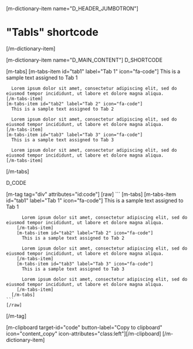 [m-dictionary-item name="D_HEADER_JUMBOTRON"]
  # "Tabls" shortcode
[/m-dictionary-item]

[m-dictionary-item name="D_MAIN_CONTENT"]
  D_SHORTCODE

  [m-tabs]
    [m-tabs-item id="tab1" label="Tab 1" icon="fa-code"]
      This is a sample text assigned to Tab 1

      Lorem ipsum dolor sit amet, consectetur adipiscing elit, sed do eiusmod tempor incididunt, ut labore et dolore magna aliqua.
    [/m-tabs-item]
    [m-tabs-item id="tab2" label="Tab 2" icon="fa-code"]
      This is a sample text assigned to Tab 2

      Lorem ipsum dolor sit amet, consectetur adipiscing elit, sed do eiusmod tempor incididunt, ut labore et dolore magna aliqua.
    [/m-tabs-item]
    [m-tabs-item id="tab3" label="Tab 3" icon="fa-code"]
      This is a sample text assigned to Tab 3

      Lorem ipsum dolor sit amet, consectetur adipiscing elit, sed do eiusmod tempor incididunt, ut labore et dolore magna aliqua.
    [/m-tabs-item]
  [/m-tabs]

  D_CODE

  [m-tag tag="div" attributes="id:code"]
    [raw]
    ```
      [m-tabs]
        [m-tabs-item id="tab1" label="Tab 1" icon="fa-code"]
          This is a sample text assigned to Tab 1

          Lorem ipsum dolor sit amet, consectetur adipiscing elit, sed do eiusmod tempor incididunt, ut labore et dolore magna aliqua.
        [/m-tabs-item]
        [m-tabs-item id="tab2" label="Tab 2" icon="fa-code"]
          This is a sample text assigned to Tab 2

          Lorem ipsum dolor sit amet, consectetur adipiscing elit, sed do eiusmod tempor incididunt, ut labore et dolore magna aliqua.
        [/m-tabs-item]
        [m-tabs-item id="tab3" label="Tab 3" icon="fa-code"]
          This is a sample text assigned to Tab 3

          Lorem ipsum dolor sit amet, consectetur adipiscing elit, sed do eiusmod tempor incididunt, ut labore et dolore magna aliqua.
        [/m-tabs-item]
      [/m-tabs]
    ```
    [/raw]
  [/m-tag]  

  [m-clipboard target-id="code" button-label="Copy to clipboard" icon="content_copy" icon-attributes="class:left"][/m-clipboard]
[/m-dictionary-item]
